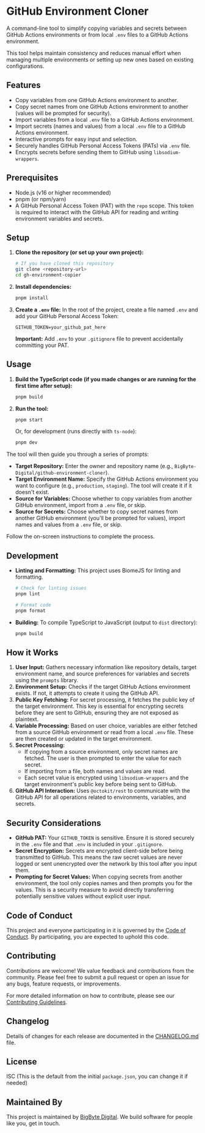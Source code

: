 # GitHub Environment Cloner

A command-line tool to simplify copying variables and secrets between GitHub Actions environments or from local `.env` files to a GitHub Actions environment.

This tool helps maintain consistency and reduces manual effort when managing multiple environments or setting up new ones based on existing configurations.

## Features

- Copy variables from one GitHub Actions environment to another.
- Copy secret names from one GitHub Actions environment to another (values will be prompted for security).
- Import variables from a local `.env` file to a GitHub Actions environment.
- Import secrets (names and values) from a local `.env` file to a GitHub Actions environment.
- Interactive prompts for easy input and selection.
- Securely handles GitHub Personal Access Tokens (PATs) via `.env` file.
- Encrypts secrets before sending them to GitHub using `libsodium-wrappers`.

## Prerequisites

- Node.js (v16 or higher recommended)
- pnpm (or npm/yarn)
- A GitHub Personal Access Token (PAT) with the `repo` scope. This token is required to interact with the GitHub API for reading and writing environment variables and secrets.

## Setup

1.  **Clone the repository (or set up your own project):**

    ```bash
    # If you have cloned this repository
    git clone <repository-url>
    cd gh-environment-copier
    ```

2.  **Install dependencies:**

    ```bash
    pnpm install
    ```

3.  **Create a `.env` file:**
    In the root of the project, create a file named `.env` and add your GitHub Personal Access Token:
    ```env
    GITHUB_TOKEN=your_github_pat_here
    ```
    **Important:** Add `.env` to your `.gitignore` file to prevent accidentally committing your PAT.

## Usage

1.  **Build the TypeScript code (if you made changes or are running for the first time after setup):**

    ```bash
    pnpm build
    ```

2.  **Run the tool:**
    ```bash
    pnpm start
    ```
    Or, for development (runs directly with `ts-node`):
    ```bash
    pnpm dev
    ```

The tool will then guide you through a series of prompts:

- **Target Repository:** Enter the owner and repository name (e.g., `BigByte-Digital/github-environment-cloner`).
- **Target Environment Name:** Specify the GitHub Actions environment you want to configure (e.g., `production`, `staging`). The tool will create it if it doesn't exist.
- **Source for Variables:** Choose whether to copy variables from another GitHub environment, import from a `.env` file, or skip.
- **Source for Secrets:** Choose whether to copy secret names from another GitHub environment (you'll be prompted for values), import names and values from a `.env` file, or skip.

Follow the on-screen instructions to complete the process.

## Development

- **Linting and Formatting:** This project uses BiomeJS for linting and formatting.

  ```bash
  # Check for linting issues
  pnpm lint

  # Format code
  pnpm format
  ```

- **Building:** To compile TypeScript to JavaScript (output to `dist` directory):
  ```bash
  pnpm build
  ```

## How it Works

1.  **User Input:** Gathers necessary information like repository details, target environment name, and source preferences for variables and secrets using the `prompts` library.
2.  **Environment Setup:** Checks if the target GitHub Actions environment exists. If not, it attempts to create it using the GitHub API.
3.  **Public Key Fetching:** For secret processing, it fetches the public key of the target environment. This key is essential for encrypting secrets before they are sent to GitHub, ensuring they are not exposed as plaintext.
4.  **Variable Processing:** Based on user choice, variables are either fetched from a source GitHub environment or read from a local `.env` file. These are then created or updated in the target environment.
5.  **Secret Processing:**
    - If copying from a source environment, only secret names are fetched. The user is then prompted to enter the value for each secret.
    - If importing from a file, both names and values are read.
    - Each secret value is encrypted using `libsodium-wrappers` and the target environment's public key before being sent to GitHub.
6.  **GitHub API Interaction:** Uses `@octokit/rest` to communicate with the GitHub API for all operations related to environments, variables, and secrets.

## Security Considerations

- **GitHub PAT:** Your `GITHUB_TOKEN` is sensitive. Ensure it is stored securely in the `.env` file and that `.env` is included in your `.gitignore`.
- **Secret Encryption:** Secrets are encrypted client-side before being transmitted to GitHub. This means the raw secret values are never logged or sent unencrypted over the network by this tool after you input them.
- **Prompting for Secret Values:** When copying secrets from another environment, the tool only copies names and then prompts you for the values. This is a security measure to avoid directly transferring potentially sensitive values without explicit user input.

## Code of Conduct

This project and everyone participating in it is governed by the [Code of Conduct](CODE_OF_CONDUCT.md). By participating, you are expected to uphold this code.

## Contributing

Contributions are welcome! We value feedback and contributions from the community. Please feel free to submit a pull request or open an issue for any bugs, feature requests, or improvements.

For more detailed information on how to contribute, please see our [Contributing Guidelines](CONTRIBUTING.md).

## Changelog

Details of changes for each release are documented in the [CHANGELOG.md](CHANGELOG.md) file.

## License

ISC (This is the default from the initial `package.json`, you can change it if needed)

## Maintained By

This project is maintained by [BigByte Digital](https://bigbyte.digital). We build software for people like you, get in touch.
